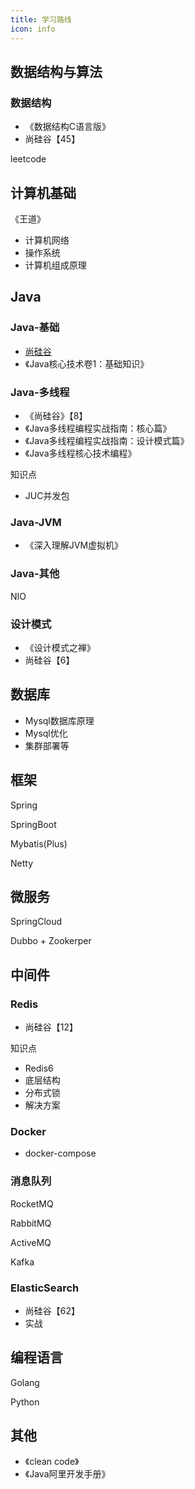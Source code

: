 ```yaml
---
title: 学习路线
icon: info
---
```




## 数据结构与算法



### 数据结构

- 《数据结构C语言版》
- 尚硅谷【45】



leetcode



## 计算机基础

《王道》

- 计算机网络
- 操作系统
- 计算机组成原理



## Java



### Java-基础

- [尚硅谷](https://www.bilibili.com/video/BV1Kb411W75N)
- 《Java核心技术卷1：基础知识》



### Java-多线程

- 《尚硅谷》【8】
- 《Java多线程编程实战指南：核心篇》
- 《Java多线程编程实战指南：设计模式篇》
- 《Java多线程核心技术编程》



知识点

- JUC并发包



### Java-JVM

- 《深入理解JVM虚拟机》



### Java-其他

NIO



### 设计模式

- 《设计模式之禅》
- 尚硅谷【6】



## 数据库

- Mysql数据库原理
- Mysql优化
- 集群部署等



## 框架

Spring

SpringBoot

Mybatis(Plus)

Netty



## 微服务

SpringCloud

Dubbo + Zookerper



## 中间件



### Redis

- 尚硅谷【12】



知识点

- Redis6
- 底层结构
- 分布式锁
- 解决方案



### Docker

- docker-compose



### 消息队列

RocketMQ

RabbitMQ

ActiveMQ

Kafka



### ElasticSearch

- 尚硅谷【62】
- 实战



## 编程语言

Golang

Python



## 其他

- 《clean code》
- 《Java阿里开发手册》



